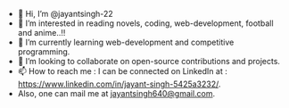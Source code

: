- 👋 Hi, I’m @jayantsingh-22
- 👀 I’m interested in reading novels, coding, web-development, football and anime..!!
- 🌱 I’m currently learning web-development and competitive programming.
- 💞️ I’m looking to collaborate on open-source contributions and projects.
- 📫 How to reach me : I can be connected on LinkedIn at : https://www.linkedin.com/in/jayant-singh-5425a3232/.
- Also, one can mail me at jayantsingh640@gmail.com.

<!---
jayantsingh-22/jayantsingh-22 is a ✨ special ✨ repository because its `README.md` (this file) appears on your GitHub profile.
You can click the Preview link to take a look at your changes.
--->
